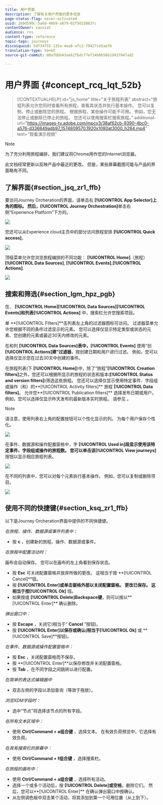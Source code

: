 ```yaml
---
title: 用户界面
description: 了解有关用户界面的更多信息
page-status-flag: never-activated
uuid: 269d590c-5a6d-40b9-a879-02f5033863fc
contentOwner: sauviat
audience: rns
content-type: reference
topic-tags: journeys
discoiquuid: 5df34f55-135a-4ea8-afc2-f9427ce5ae7b
translation-type: tm+mt
source-git-commit: d0a7bbb43ae62fbdcf7ef34b0b56b1d437047ad2

---
```



# 用户界面 {#concept_rcq_lqt_52b}


>[!CONTEXTUALHELP]
>id=&quot;jo_home&quot;
>title=&quot;关于旅程列表&quot;
>abstract=&quot;旅程列表允许您同时查看所有旅程，查看其状态并执行基本操作。 您可以复制、停止或删除您的旅程。 根据旅程，某些操作可能不可用。 例如，您无法停止或删除已停止的旅程。 您还可以使用搜索栏搜索旅程。”
>additional-url=&quot;https://images-tv.adobe.com/mpcv3/38af62cb-9390-4bc0-a576-d336849adb97_1574809570.1920x1080at3000_h264.mp4&quot; text=&quot;观看演示视频&quot;


>[!NOTE]
>
>为了充分利用旅程编排，我们建议将Chrome用作您的Internet浏览器。
>
>此文档经常更新以反映产品中最近的更改。 但是，某些屏幕截图可能与产品的界面略有不同。

## 了解界面{#section_jsq_zr1_ffb}

要访问Journey Orcheration的界面，请单击右 **[!UICONTROL App Selector]**上角的图标。 然后，**[!UICONTROL Journey Orchestration]**&#x200B;单击右侧“Experience Platform”下方的。

![](../assets/journey1.png)

您还可以从Experience cloud主页中的部分访问旅程安排 **[!UICONTROL Quick access]**。

![](../assets/journey1bis.png)

顶级菜单允许您浏览旅程编排的不同功能： **[!UICONTROL Home]**（旅程）**[!UICONTROL Data Sources]**, **[!UICONTROL Events]**,**[!UICONTROL Actions]**.

![](../assets/journey2.png)

## 搜索和筛选{#section_lgm_hpz_pgb}

在、 **[!UICONTROL Home]****[!UICONTROL Data Sources]****[!UICONTROL Events]**和列表**[!UICONTROL Actions]** 中，搜索栏允许您搜索项目。

单 **[!UICONTROL Filters]**击列表左上角的过滤器图标可访问。 过滤器菜单允许您根据不同的条件过滤显示的元素。 您可以选择仅显示特定类型或状态的元素、您创建的元素或最近30天内修改的元素。

在和列 **[!UICONTROL Data Sources]**表中，**[!UICONTROL Events]** 使用“创 **[!UICONTROL Actions]**建”过滤器****，按创建日期和用户进行过滤。 例如，您可以选择仅显示您在过去30天中创建的事件。

在旅程列表(下 **[!UICONTROL Home]**)中，除了“旅程”**[!UICONTROL Creation filters]**&#x200B;之外，您还可以根据所显示的旅程的状态和版本(**[!UICONTROL Status and version filters]**)筛选这些旅程。 您还可以选择仅显示使用特定事件、字段组或操作（和）的**[!UICONTROL Activity filters]** 旅程 **[!UICONTROL Data filters]**。 允许您**[!UICONTROL Publication filters]** 选择发布日期或用户。 例如，您可以选择仅显示昨天发布的最新版本实时旅程。 请参见 [](../building-journeys/using-the-journey-designer.md)。

>[!NOTE]
>
>请注意，使用列表右上角的配置按钮可以个性化显示的列。 为每个用户保存个性化。

![](../assets/journey74.png)

在事件、数据源和操作配置窗格中，字 **[!UICONTROL Used in]**段显示使用该特定事件、字段组或操作的旅程数。 您可以单击该**[!UICONTROL View journeys]** 按钮以显示相应旅程列表。

![](../assets/journey3bis.png)

在不同的列表中，您可以对每个元素执行基本操作。 例如，您可以复制或删除项目。

![](../assets/journey4.png)

## 使用不同的快捷键{#section_ksq_zr1_ffb}

以下是Journey Orcheration界面中提供的不同快捷键。

_在旅程、操作、数据源或事件列表中：_

* 按 **c** ，创建新的旅程、操作、数据源或事件。

_在旅程中配置活动时：_

画布会自动保存。 您可以在画布的左上角看到保存状态。

* 按 **Esc** 可关闭配置窗格并放弃所做的更改。 这相当于按 **[!UICONTROL Cancel]**钮。
* 按 **[!UICONTROL Enter]**或单击窗格外部以关闭配置窗格。 更改已保存。 这相当于按**[!UICONTROL Ok]** 钮。
* 如果按或 **[!UICONTROL Delete]**Backspace**&#x200B;键&#x200B;**，则可以按以**[!UICONTROL Enter]** 确认删除。

_弹出窗口中：_

* 按 **Escape** ，关闭它(相当于“ **Cancel** ”按钮)。
* 按 **[!UICONTROL Enter]**以保存或确认(相当于**[!UICONTROL Ok]** 或 **[!UICONTROL Save]**按钮)。

_在事件、数据源或操作配置窗格中：_

* 按 **Esc** ，关闭配置窗格而不保存。
* 按 **[!UICONTROL Enter]**以保存修改并关闭配置窗格。
* 按 **Tab** ，在不同字段之间跳转以进行配置。

_在简单的表达式编辑器中_

* 双击左侧的字段以添加查询（等效于拖放）。

_浏览XDM字段时：_

* 选中“节点”将选择该节点的所有字段。

_在所有文本区域中：_

* 使用 **Ctrl/Command + a组合键** ，选择文本。 在有效负荷预览中，它选择有效负荷。

_在具有搜索栏的屏幕中：_

* 使用 **Ctrl/Command + f组合键** ，选择搜索栏。

_在旅程的画布中：_

* 使用 **Ctrl/Command + a组合键** ，选择所有活动。
* 选择一个或多个活动后，按 **[!UICONTROL Delete]**或**&#x200B;空格&#x200B;**，删除它们。 然后，您可以**[!UICONTROL Enter]** 在确认弹出窗口中按确认。
* 从左侧调色板中双击某个活动，将其添加到第一个可用位置（从上到下）。

